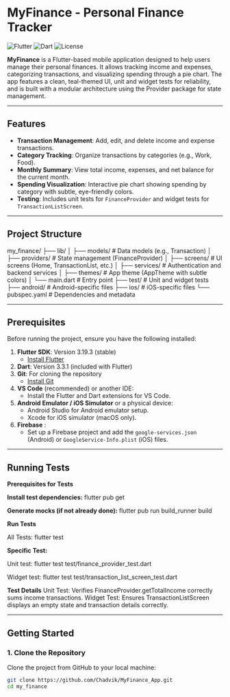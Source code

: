 # MyFinance - Personal Finance Tracker

![Flutter](https://img.shields.io/badge/Flutter-3.19.3-blue) ![Dart](https://img.shields.io/badge/Dart-3.3.1-blue) ![License](https://img.shields.io/badge/License-MIT-green)

**MyFinance** is a Flutter-based mobile application designed to help users manage their personal finances. It allows tracking income and expenses, categorizing transactions, and visualizing spending through a pie chart. The app features a clean, teal-themed UI, unit and widget tests for reliability, and is built with a modular architecture using the Provider package for state management.

---

## Features
- **Transaction Management**: Add, edit, and delete income and expense transactions.
- **Category Tracking**: Organize transactions by categories (e.g., Work, Food).
- **Monthly Summary**: View total income, expenses, and net balance for the current month.
- **Spending Visualization**: Interactive pie chart showing spending by category with subtle, eye-friendly colors.
- **Testing**: Includes unit tests for `FinanceProvider` and widget tests for `TransactionListScreen`.

---

## Project Structure

my_finance/
├── lib/
│   ├── models/              # Data models (e.g., Transaction)
│   ├── providers/           # State management (FinanceProvider)
│   ├── screens/             # UI screens (Home, TransactionList, etc.)
│   ├── services/            # Authentication and backend services
│   ├── themes/              # App theme (AppTheme with subtle colors)
│   └── main.dart            # Entry point
├── test/                    # Unit and widget tests
├── android/                 # Android-specific files
├── ios/                     # iOS-specific files
└── pubspec.yaml             # Dependencies and metadata

---

## Prerequisites
Before running the project, ensure you have the following installed:

1. **Flutter SDK**: Version 3.19.3 (stable)
   - [Install Flutter](https://flutter.dev/docs/get-started/install)
2. **Dart**: Version 3.3.1 (included with Flutter)
3. **Git**: For cloning the repository
   - [Install Git](https://git-scm.com/downloads)
4. **VS Code** (recommended) or another IDE:
   - Install the Flutter and Dart extensions for VS Code.
5. **Android Emulator / iOS Simulator** or a physical device:
   - Android Studio for Android emulator setup.
   - Xcode for iOS simulator (macOS only).
6. **Firebase** :
   - Set up a Firebase project and add the `google-services.json` (Android) or `GoogleService-Info.plist` (iOS) files.

---

## Running Tests

**Prerequisites for Tests**

**Install test dependencies:**
flutter pub get

**Generate mocks (if not already done):**
flutter pub run build_runner build

**Run Tests**

All Tests:
flutter test

**Specific Test:**

Unit test:
flutter test test/finance_provider_test.dart

Widget test:
flutter test test/transaction_list_screen_test.dart

**Test Details**
Unit Test: Verifies FinanceProvider.getTotalIncome correctly sums income transactions.
Widget Test: Ensures TransactionListScreen displays an empty state and transaction details correctly.

---

## Getting Started

### 1. Clone the Repository
Clone the project from GitHub to your local machine:
```bash
git clone https://github.com/Chadvik/MyFinance_App.git
cd my_finance
